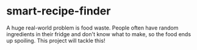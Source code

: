 # smart-recipe-finder
A huge real-world problem is food waste. People often have random ingredients in their fridge and don't know what to make, so the food ends up spoiling. This project will tackle this!
